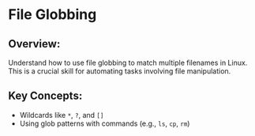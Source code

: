# File Globbing

## Overview:
Understand how to use file globbing to match multiple filenames in Linux. This is a crucial skill for automating tasks involving file manipulation.

## Key Concepts:
- Wildcards like `*`, `?`, and `[]`
- Using glob patterns with commands (e.g., `ls`, `cp`, `rm`)
